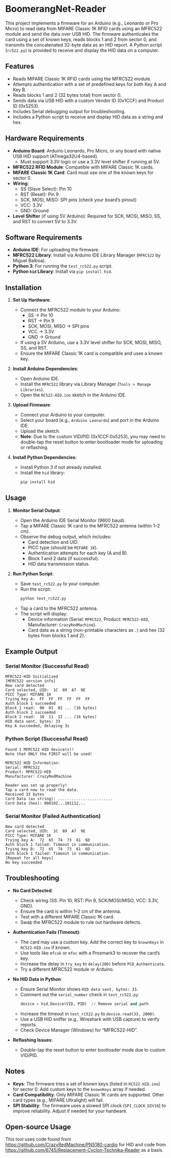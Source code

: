# BoomerangNet-Reader

This project implements a firmware for an Arduino (e.g., Leonardo or Pro Micro) to read data from MIFARE Classic 1K RFID cards using an MFRC522 module and send the data over USB HID. The firmware authenticates the card using a set of known keys, reads blocks 1 and 2 from sector 0, and transmits the concatenated 32-byte data as an HID report. A Python script (`rc522.py`) is provided to receive and display the HID data on a computer.

## Features
- Reads MIFARE Classic 1K RFID cards using the MFRC522 module.
- Attempts authentication with a set of predefined keys for both Key A and Key B.
- Reads blocks 1 and 2 (32 bytes total) from sector 0.
- Sends data via USB HID with a custom Vendor ID (0x1CCF) and Product ID (0x5253).
- Includes Serial debugging output for troubleshooting.
- Includes a Python script to receive and display HID data as a string and hex.

## Hardware Requirements
- **Arduino Board**: Arduino Leonardo, Pro Micro, or any board with native USB HID support (ATmega32U4-based).
  - Must support 3.3V logic or use a 3.3V level shifter if running at 5V.
- **MFRC522 RFID Module**: Compatible with MIFARE Classic 1K cards.
- **MIFARE Classic 1K Card**: Card must use one of the known keys for sector 0.
- **Wiring**:
  - SS (Slave Select): Pin 10
  - RST (Reset): Pin 9
  - SCK, MOSI, MISO: SPI pins (check your board’s pinout)
  - VCC: 3.3V
  - GND: Ground
- **Level Shifter** (if using 5V Arduino): Required for SCK, MOSI, MISO, SS, and RST to convert 5V to 3.3V.

## Software Requirements
- **Arduino IDE**: For uploading the firmware.
- **MFRC522 Library**: Install via Arduino IDE Library Manager (`MFRC522` by Miguel Balboa).
- **Python 3**: For running the `test_rc522.py` script.
- **Python `hid` Library**: Install via `pip install hid`.

## Installation
1. **Set Up Hardware**:
   - Connect the MFRC522 module to your Arduino:
     - SS → Pin 10
     - RST → Pin 9
     - SCK, MOSI, MISO → SPI pins
     - VCC → 3.3V
     - GND → Ground
   - If using a 5V Arduino, use a 3.3V level shifter for SCK, MOSI, MISO, SS, and RST.
   - Ensure the MIFARE Classic 1K card is compatible and uses a known key.

2. **Install Arduino Dependencies**:
   - Open Arduino IDE.
   - Install the `MFRC522` library via Library Manager (`Tools > Manage Libraries`).
   - Open the `RC522-HID.ino` sketch in the Arduino IDE.

3. **Upload Firmware**:
   - Connect your Arduino to your computer.
   - Select your board (e.g., `Arduino Leonardo`) and port in the Arduino IDE.
   - Upload the sketch.
   - **Note**: Due to the custom VID/PID (0x1CCF:0x5253), you may need to double-tap the reset button to enter bootloader mode for uploading or reflashing.

4. **Install Python Dependencies**:
   - Install Python 3 if not already installed.
   - Install the `hid` library:
     ```bash
     pip install hid
     ```

## Usage
1. **Monitor Serial Output**:
   - Open the Arduino IDE Serial Monitor (9600 baud).
   - Tap a MIFARE Classic 1K card to the MFRC522 antenna (within 1–2 cm).
   - Observe the debug output, which includes:
     - Card detection and UID.
     - PICC type (should be `MIFARE 1K`).
     - Authentication attempts for each key (A and B).
     - Block 1 and 2 data (if successful).
     - HID data transmission status.

2. **Run Python Script**:
   - Save `test_rc522.py` to your computer.
   - Run the script:
     ```bash
     python test_rc522.py
     ```
   - Tap a card to the MFRC522 antenna.
   - The script will display:
     - Device information (Serial: `MFRC522`, Product: `MFRC522-HID`, Manufacturer: `CrazyRedMachine`).
     - Card data as a string (non-printable characters as `.`) and hex (32 bytes from blocks 1 and 2).

## Example Output
### Serial Monitor (Successful Read)
```
MFRC522-HID Initialized
[MFRC522 version info]
New card detected
Card selected, UID:  1C  89  A7  9E
PICC Type: MIFARE 1K
Trying key A:  FF  FF  FF  FF  FF  FF
Auth block 1 succeeded
Block 1 read:  00  01  02 ... (16 bytes)
Auth block 2 succeeded
Block 2 read:  10  11  12 ... (16 bytes)
HID data sent, bytes: 33
Key A succeeded, delaying 3s
```

### Python Script (Successful Read)
```
Found 1 MFRC522 HID device(s)!
Note that ONLY the FIRST will be used!

MFRC522 HID Information:
Serial: MFRC522
Product: MFRC522-HID
Manufacturer: CrazyRedMachine

Reader was set up properly!
Tap a card now to read the data.
Received 33 bytes
Card Data (as string): ........................
Card Data (hex): 000102...101112...
```

### Serial Monitor (Failed Authentication)
```
New card detected
Card selected, UID:  1C  89  A7  9E
PICC Type: MIFARE 1K
Trying key A:  72  65  74  73  61  6D
Auth block 1 failed: Timeout in communication.
Trying key B:  72  65  74  73  61  6D
Auth block 1 failed: Timeout in communication.
[Repeat for all keys]
No key succeeded
```

## Troubleshooting
- **No Card Detected**:
  - Check wiring (SS: Pin 10, RST: Pin 9, SCK/MOSI/MISO, VCC: 3.3V, GND).
  - Ensure the card is within 1–2 cm of the antenna.
  - Test with a different MIFARE Classic 1K card.
  - Swap the MFRC522 module to rule out hardware defects.

- **Authentication Fails (Timeout)**:
  - The card may use a custom key. Add the correct key to `knownKeys` in `RC522-HID.ino` if known.
  - Use tools like `mfcuk` or `mfoc` with a Proxmark3 to recover the card’s key.
  - Increase the delay in `try_key` to `delay(200)` before `PCD_Authenticate`.
  - Try a different MFRC522 module or Arduino.

- **No HID Data in Python**:
  - Ensure Serial Monitor shows `HID data sent, bytes: 33`.
  - Comment out the `serial_number` check in `test_rc522.py`:
    ```python
    device = hid.Device(VID, PID)  // Remove serial and path
    ```
  - Increase the timeout in `test_rc522.py` to `device.read(33, 2000)`.
  - Use a USB HID sniffer (e.g., Wireshark with USB capture) to verify reports.
  - Check Device Manager (Windows) for “MFRC522-HID”.

- **Reflashing Issues**:
  - Double-tap the reset button to enter bootloader mode due to custom VID/PID.

## Notes
- **Keys**: The firmware tries a set of known keys (listed in `RC522-HID.ino`) for sector 0. Add custom keys to the `knownKeys` array if needed.
- **Card Compatibility**: Only MIFARE Classic 1K cards are supported. Other card types (e.g., MIFARE Ultralight) will fail.
- **SPI Stability**: The firmware uses a slowed SPI clock (`SPI_CLOCK_DIV16`) to improve reliability. Adjust if needed for your hardware.

## Open-source Usage
This tool uses code found from https://github.com/CrazyRedMachine/PN5180-cardio for HID and code from https://github.com/6745/Replacement-Cyclon-Technika-Reader as a basis.